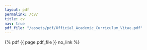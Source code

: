 ```yaml
---
layout: pdf
permalink: /cv/
title: cv
nav: true
pdf_file: "/assets/pdf/Official_Academic_Curriculum_Vitae.pdf"
---
```


 {% pdf {{ page.pdf_file }} no_link %}

